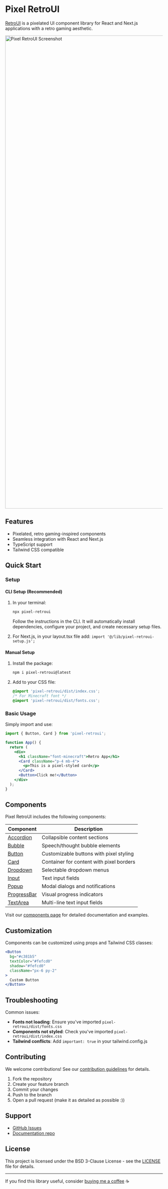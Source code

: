 # Pixel RetroUI

[RetroUI](https://www.retroui.io/) is a pixelated UI component library for React and Next.js applications with a retro gaming aesthetic.

<img width="1512" alt="Pixel RetroUI Screenshot" src="https://github.com/user-attachments/assets/f54081b1-a913-4574-aac1-b5b043b566a4" />

## Features

- Pixelated, retro gaming-inspired components
- Seamless integration with React and Next.js
- TypeScript support
- Tailwind CSS compatible

## Quick Start

### Setup

#### CLI Setup (Recommended)
1. In your terminal:
   ```bash
   npx pixel-retroui
   ```
   Follow the instructions in the CLI. It will automatically install dependencies, configure your project, and create necessary setup files.

2. For Next.js, in your layout.tsx file add: `import '@/lib/pixel-retroui-setup.js';`

#### Manual Setup

1. Install the package:
    ```bash
   npm i pixel-retroui@latest
   ```

3. Add to your CSS file:
   ```css
   @import 'pixel-retroui/dist/index.css';
   /* For Minecraft font */
   @import 'pixel-retroui/dist/fonts.css';
   ```

### Basic Usage
Simply import and use:
```jsx
import { Button, Card } from 'pixel-retroui';

function App() {
  return (
    <div>
      <h1 className="font-minecraft">Retro App</h1>
      <Card className="p-4 mb-4">
        <p>This is a pixel-styled card</p>
      </Card>
      <Button>Click me!</Button>
    </div>
  );
}
```

## Components

Pixel RetroUI includes the following components:

| Component | Description |
|-----------|-------------|
| [Accordion](https://retroui.io/accordion) | Collapsible content sections |
| [Bubble](https://retroui.io/bubble) | Speech/thought bubble elements |
| [Button](https://retroui.io/button) | Customizable buttons with pixel styling |
| [Card](https://retroui.io/card) | Container for content with pixel borders |
| [Dropdown](https://retroui.io/dropdown) | Selectable dropdown menus |
| [Input](https://retroui.io/input) | Text input fields |
| [Popup](https://retroui.io/popup) | Modal dialogs and notifications |
| [ProgressBar](https://retroui.io/progressbar) | Visual progress indicators |
| [TextArea](https://retroui.io/textarea) | Multi-line text input fields |

Visit our [components page](https://retroui.io/components) for detailed documentation and examples.

## Customization

Components can be customized using props and Tailwind CSS classes:

```jsx
<Button 
  bg="#c381b5" 
  textColor="#fefcd0"
  shadow="#fefcd0"
  className="px-6 py-2"
>
  Custom Button
</Button>
```

## Troubleshooting

Common issues:

- **Fonts not loading**: Ensure you've imported `pixel-retroui/dist/fonts.css`
- **Components not styled**: Check you've imported `pixel-retroui/dist/index.css`
- **Tailwind conflicts**: Add `important: true` in your tailwind.config.js

## Contributing

We welcome contributions! See our [contribution guidelines](CONTRIBUTING.md) for details.

1. Fork the repository
2. Create your feature branch
3. Commit your changes
4. Push to the branch
5. Open a pull request (make it as detailed as possible :))

## Support

- [GitHub Issues](https://github.com/Dksie09/RetroUI/issues)
- [Documentation repo](https://retroui.io/docs)

## License

This project is licensed under the BSD 3-Clause License - see the [LICENSE](LICENSE) file for details.

---

If you find this library useful, consider [buying me a coffee](https://buymeacoffee.com/dakshiegoel) ☕
